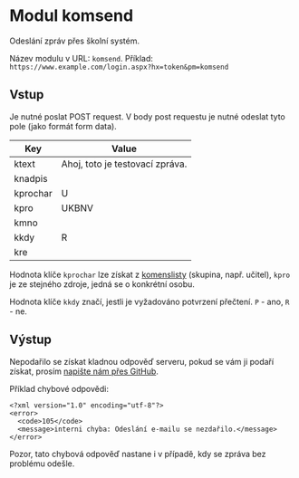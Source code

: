 # Modul komsend
Odeslání zpráv přes školní systém.

Název modulu v URL: `komsend`. Příklad: `https://www.example.com/login.aspx?hx=token&pm=komsend`

## Vstup

Je nutné poslat POST request. V body post requestu je nutné odeslat tyto pole (jako formát form data).

| Key  | Value |
| ------------- | ------------- |
| ktext  | Ahoj, toto je testovací zpráva.  |
| knadpis  |   |
| kprochar  | U  |
| kpro | UKBNV |
| kmno | |
| kkdy | R |
| kre | |

Hodnota klíče `kprochar` lze získat z [komenslisty](https://github.com/bakalari-api/bakalari-api/blob/master/moduly/komenslisty.md) (skupina, např. učitel), `kpro` je ze stejného zdroje, jedná se o konkrétní osobu.

Hodnota klíče `kkdy` značí, jestli je vyžadováno potvrzení přečtení. `P` - ano, `R` - ne.

## Výstup

Nepodařilo se získat kladnou odpověď serveru, pokud se vám ji podaří získat, prosím [napište nám přes GitHub](https://github.com/bakalari-api/bakalari-api/issues).

Příklad chybové odpovědi:
```
<?xml version="1.0" encoding="utf-8"?>
<error>
  <code>105</code>
  <message>interni chyba: Odeslání e-mailu se nezdařilo.</message>
</error>
```

Pozor, tato chybová odpověď nastane i v případě, kdy se zpráva bez problému odešle.
